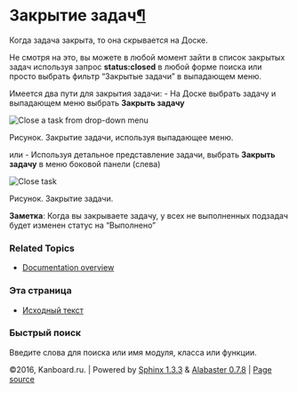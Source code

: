 Закрытие задач[¶](#closing-tasks "Ссылка на этот заголовок")
============================================================

Когда задача закрыта, то она скрывается на Доске.

Не смотря на это, вы можете в любой момент зайти в список закрытых задач
используя запрос **status:closed** в любой форме поиска или просто
выбрать фильтр “Закрытые задачи” в выпадающем меню.

Имеется два пути для закрытия задачи: - На Доске выбрать задачу и
выпадающем меню выбрать **Закрыть задачу**

![Close a task from drop-down
menu](https://kanboard.net/screenshots/documentation/menu-close-task.png)

Рисунок. Закрытие задачи, используя выпадающее меню.

или - Используя детальное представление задачи, выбрать **Закрыть
задачу** в меню боковой панели (слева)

![Close
task](https://kanboard.net/screenshots/documentation/closing-tasks.png)

Рисунок. Закрытие задачи.

**Заметка**: Когда вы закрываете задачу, у всех не выполненных подзадач
будет изменен статус на “Выполнено”

### Related Topics

-   [Documentation overview](index.html)

### Эта страница

-   [Исходный текст](_sources/closing-tasks.txt)

### Быстрый поиск

Введите слова для поиска или имя модуля, класса или функции.

©2016, Kanboard.ru. | Powered by [Sphinx 1.3.3](http://sphinx-doc.org/)
& [Alabaster 0.7.8](https://github.com/bitprophet/alabaster) | [Page
source](_sources/closing-tasks.txt)
